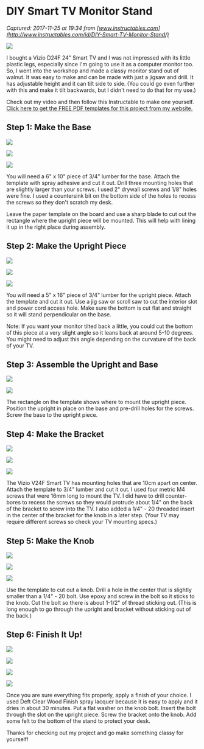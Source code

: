 # DIY Smart TV Monitor Stand

_Captured: 2017-11-25 at 19:34 from [www.instructables.com](http://www.instructables.com/id/DIY-Smart-TV-Monitor-Stand/)_

![](https://cdn.instructables.com/FT8/ANBE/JA8JET5Q/FT8ANBEJA8JET5Q.MEDIUM.jpg)

I bought a Vizio D24F 24" Smart TV and I was not impressed with its little plastic legs, especially since I'm going to use it as a computer monitor too. So, I went into the workshop and made a classy monitor stand out of walnut. It was easy to make and can be made with just a jigsaw and drill. It has adjustable height and it can tilt side to side. (You could go even further with this and make it tilt backwards, but I didn't need to do that for my use.)

Check out my video and then follow this Instructable to make one yourself. [Click here to get the FREE PDF templates for this project from my website.](http://www.thecarmichaelworkshop.com/2017/11/make-diy-monitor-stand-for-smart-tv.html)

## Step 1: Make the Base

![](https://cdn.instructables.com/FVT/NQHS/JA8JESTT/FVTNQHSJA8JESTT.MEDIUM.jpg)

![](https://cdn.instructables.com/F9B/FGKB/JA8JESTU/F9BFGKBJA8JESTU.SMALL.jpg)

![](https://cdn.instructables.com/FT2/DQXO/JA8JESTV/FT2DQXOJA8JESTV.SMALL.jpg)

You will need a 6" x 10" piece of 3/4" lumber for the base. Attach the template with spray adhesive and cut it out. Drill three mounting holes that are slightly larger than your screws. I used 2" drywall screws and 1/8" holes were fine. I used a countersink bit on the bottom side of the holes to recess the screws so they don't scratch my desk.

Leave the paper template on the board and use a sharp blade to cut out the rectangle where the upright piece will be mounted. This will help with lining it up in the right place during assembly.

## Step 2: Make the Upright Piece

![](https://cdn.instructables.com/FHP/S6NZ/JA8JESTX/FHPS6NZJA8JESTX.MEDIUM.jpg)

![](https://cdn.instructables.com/FEL/KE0O/JA8JESTZ/FELKE0OJA8JESTZ.SMALL.jpg)

![](https://cdn.instructables.com/F8P/VSTK/JA8JESU1/F8PVSTKJA8JESU1.SMALL.jpg)

You will need a 5" x 16" piece of 3/4" lumber for the upright piece. Attach the template and cut it out. Use a jig saw or scroll saw to cut the interior slot and power cord access hole. Make sure the bottom is cut flat and straight so it will stand perpendicular on the base.

Note: If you want your monitor tilted back a little, you could cut the bottom of this piece at a very slight angle so it leans back at around 5-10 degrees. You might need to adjust this angle depending on the curvature of the back of your TV.

## Step 3: Assemble the Upright and Base

![](https://cdn.instructables.com/F00/LIEP/JA8JESU3/F00LIEPJA8JESU3.MEDIUM.jpg)

![](https://cdn.instructables.com/FRB/IVHR/JA8JESU4/FRBIVHRJA8JESU4.MEDIUM.jpg)

The rectangle on the template shows where to mount the upright piece. Position the upright in place on the base and pre-drill holes for the screws. Screw the base to the upright piece.

## Step 4: Make the Bracket

![](https://cdn.instructables.com/FEM/R1OJ/JA8JESU6/FEMR1OJJA8JESU6.MEDIUM.jpg)

![](https://cdn.instructables.com/FAL/XR2F/JA8JESU8/FALXR2FJA8JESU8.SMALL.jpg)

![](https://cdn.instructables.com/FRB/TX0T/JA8JESU9/FRBTX0TJA8JESU9.SMALL.jpg)

The Vizio V24F Smart TV has mounting holes that are 10cm apart on center. Attach the template to 3/4" lumber and cut it out. I used four metric M4 screws that were 16mm long to mount the TV. I did have to drill counter-bores to recess the screws so they would protrude about 1/4" on the back of the bracket to screw into the TV. I also added a 1/4" \- 20 threaded insert in the center of the bracket for the knob in a later step. (Your TV may require different screws so check your TV mounting specs.)

## Step 5: Make the Knob

![](https://cdn.instructables.com/FV4/MUS2/JA8JESUD/FV4MUS2JA8JESUD.MEDIUM.jpg)

![](https://cdn.instructables.com/FTO/CKWZ/JA8JESUI/FTOCKWZJA8JESUI.SMALL.jpg)

![](https://cdn.instructables.com/FQX/YPPS/JA8JESUO/FQXYPPSJA8JESUO.SMALL.jpg)

Use the template to cut out a knob. Drill a hole in the center that is slightly smaller than a 1/4" \- 20 bolt. Use epoxy and screw in the bolt so it sticks to the knob. Cut the bolt so there is about 1-1/2" of thread sticking out. (This is long enough to go through the upright and bracket without sticking out of the back.)

## Step 6: Finish It Up!

![](https://cdn.instructables.com/FQH/C5AF/JA8JESUS/FQHC5AFJA8JESUS.MEDIUM.jpg)

![](https://cdn.instructables.com/FL5/S6SM/JA8JESUT/FL5S6SMJA8JESUT.SMALL.jpg)

![](https://cdn.instructables.com/F4O/OXW3/JA8JESUY/F4OOXW3JA8JESUY.SMALL.jpg)

![](https://cdn.instructables.com/FIC/ESPN/JA8JESTQ/FICESPNJA8JESTQ.SMALL.jpg)

Once you are sure everything fits properly, apply a finish of your choice. I used Deft Clear Wood Finish spray lacquer because it is easy to apply and it dries in about 30 minutes. Put a flat washer on the knob bolt. Insert the bolt through the slot on the upright piece. Screw the bracket onto the knob. Add some felt to the bottom of the stand to protect your desk.

Thanks for checking out my project and go make something classy for yourself!
